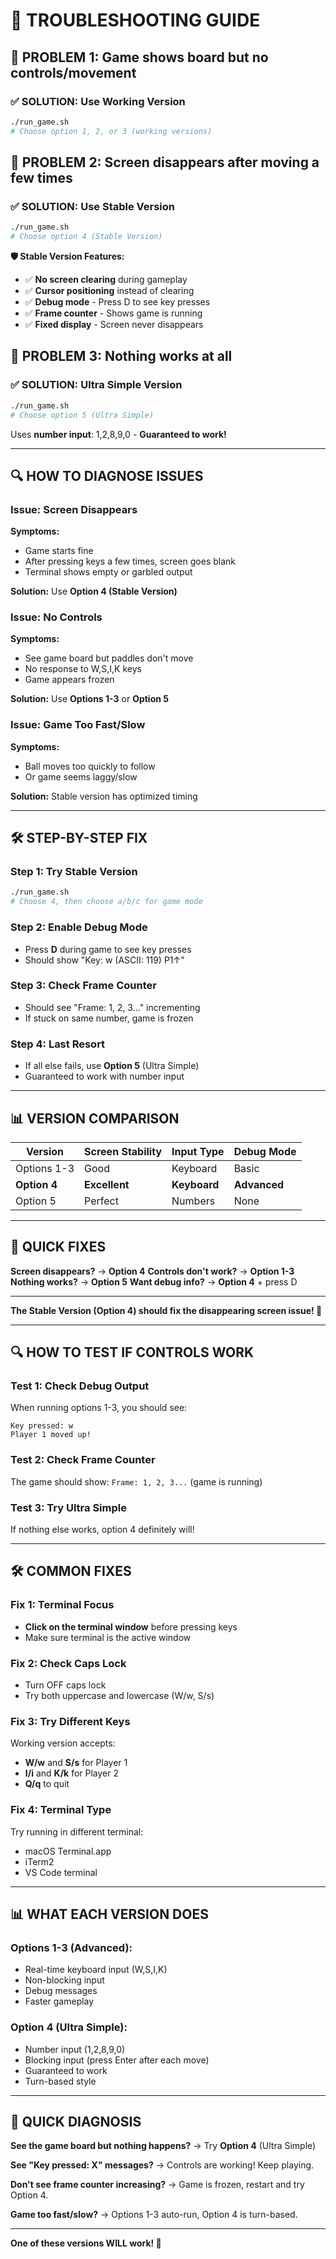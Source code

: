 # 🔧 TROUBLESHOOTING GUIDE

## 🚨 PROBLEM 1: Game shows board but no controls/movement

### ✅ SOLUTION: Use Working Version
```bash
./run_game.sh
# Choose option 1, 2, or 3 (working versions)
```

## 🚨 PROBLEM 2: Screen disappears after moving a few times

### ✅ SOLUTION: Use Stable Version  
```bash
./run_game.sh
# Choose option 4 (Stable Version)
```

**🛡️ Stable Version Features:**
- ✅ **No screen clearing** during gameplay
- ✅ **Cursor positioning** instead of clearing
- ✅ **Debug mode** - Press D to see key presses
- ✅ **Frame counter** - Shows game is running
- ✅ **Fixed display** - Screen never disappears

## 🚨 PROBLEM 3: Nothing works at all

### ✅ SOLUTION: Ultra Simple Version
```bash
./run_game.sh
# Choose option 5 (Ultra Simple)
```

Uses **number input**: 1,2,8,9,0 - **Guaranteed to work!**

---

## 🔍 HOW TO DIAGNOSE ISSUES

### Issue: Screen Disappears
**Symptoms:**
- Game starts fine
- After pressing keys a few times, screen goes blank
- Terminal shows empty or garbled output

**Solution:** Use **Option 4 (Stable Version)**

### Issue: No Controls
**Symptoms:**  
- See game board but paddles don't move
- No response to W,S,I,K keys
- Game appears frozen

**Solution:** Use **Options 1-3** or **Option 5**

### Issue: Game Too Fast/Slow
**Symptoms:**
- Ball moves too quickly to follow
- Or game seems laggy/slow

**Solution:** Stable version has optimized timing

---

## 🛠️ STEP-BY-STEP FIX

### Step 1: Try Stable Version
```bash
./run_game.sh
# Choose 4, then choose a/b/c for game mode
```

### Step 2: Enable Debug Mode
- Press **D** during game to see key presses
- Should show "Key: w (ASCII: 119) P1↑"

### Step 3: Check Frame Counter
- Should see "Frame: 1, 2, 3..." incrementing
- If stuck on same number, game is frozen

### Step 4: Last Resort
- If all else fails, use **Option 5** (Ultra Simple)
- Guaranteed to work with number input

---

## 📊 VERSION COMPARISON

| Version | Screen Stability | Input Type | Debug Mode |
|---------|------------------|------------|------------|
| Options 1-3 | Good | Keyboard | Basic |
| **Option 4** | **Excellent** | **Keyboard** | **Advanced** |
| Option 5 | Perfect | Numbers | None |

---

## 🎯 QUICK FIXES

**Screen disappears?** → **Option 4**
**Controls don't work?** → **Option 1-3** 
**Nothing works?** → **Option 5**
**Want debug info?** → **Option 4** + press D

---

**The Stable Version (Option 4) should fix the disappearing screen issue! 🎉**

---

## 🔍 HOW TO TEST IF CONTROLS WORK

### Test 1: Check Debug Output
When running options 1-3, you should see:
```
Key pressed: w
Player 1 moved up!
```

### Test 2: Check Frame Counter
The game should show: `Frame: 1, 2, 3...` (game is running)

### Test 3: Try Ultra Simple
If nothing else works, option 4 definitely will!

---

## 🛠️ COMMON FIXES

### Fix 1: Terminal Focus
- **Click on the terminal window** before pressing keys
- Make sure terminal is the active window

### Fix 2: Check Caps Lock
- Turn OFF caps lock
- Try both uppercase and lowercase (W/w, S/s)

### Fix 3: Try Different Keys
Working version accepts:
- **W/w** and **S/s** for Player 1
- **I/i** and **K/k** for Player 2  
- **Q/q** to quit

### Fix 4: Terminal Type
Try running in different terminal:
- macOS Terminal.app
- iTerm2
- VS Code terminal

---

## 📊 WHAT EACH VERSION DOES

### Options 1-3 (Advanced):
- Real-time keyboard input (W,S,I,K)
- Non-blocking input
- Debug messages
- Faster gameplay

### Option 4 (Ultra Simple):
- Number input (1,2,8,9,0)
- Blocking input (press Enter after each move)
- Guaranteed to work
- Turn-based style

---

## 🎯 QUICK DIAGNOSIS

**See the game board but nothing happens?**
→ Try **Option 4** (Ultra Simple)

**See "Key pressed: X" messages?** 
→ Controls are working! Keep playing.

**Don't see frame counter increasing?**
→ Game is frozen, restart and try Option 4.

**Game too fast/slow?**
→ Options 1-3 auto-run, Option 4 is turn-based.

---

**One of these versions WILL work! 🎉**
